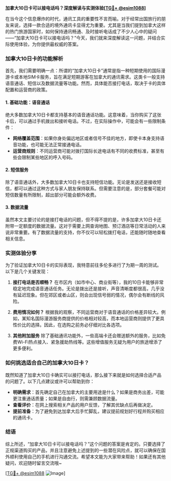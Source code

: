 **加拿大10日卡可以接电话吗？深度解读与实测体验[[TG💪+ @esim1088](https://t.me/s/esim1088)]**

在当今这个信息爆炸的时代，通讯工具的重要性不言而喻。对于经常出国旅行的朋友来说，选择一款合适的境外通讯卡显得尤为重要。尤其是当我们提到加拿大这样的热门旅游国家时，如何保持通讯畅通、及时接听电话成了不少人心中的疑问——“加拿大10日卡可以接电话吗？”今天，我们就来深度解读这一问题，并结合实际使用体验，为你提供最权威的答案。

### 加拿大10日卡的功能解析

首先，我们需要明确一点：所谓的“加拿大10日卡”通常是指一种短期使用的国际漫游卡或本地SIM卡服务，旨在满足短期游客在加拿大的通讯需求。这类卡一般支持语音通话、短信以及数据流量等功能。然而，具体能否接打电话，取决于卡的具体配置和运营商的政策。

#### 1. **基础功能：语音通话**
绝大多数加拿大10日卡都支持基本的语音通话功能。这意味着，当你购买了这张卡后，可以通过手机拨出和接听电话。不过，在实际操作中，可能会有一些限制条件：

- **网络覆盖范围**：如果你身处偏远地区或者信号不佳的地方，即使卡本身支持语音功能，也可能无法正常接通电话。
- **运营商规则**：不同运营商可能对拨打国际长途电话有不同的收费标准，甚至有些会限制某些地区的呼入号码。

#### 2. **短信服务**
除了语音通话外，大多数加拿大10日卡也支持短信功能。无论是发送还是接收短信，都可以通过这种方式与家人朋友保持联系。但需要注意的是，部分套餐可能对短信数量有所限制，超出部分可能会额外收费。

#### 3. **数据流量**
虽然本文主要讨论的是接打电话的问题，但不得不提的是，许多加拿大10日卡还附带一定额度的数据流量。这对于需要上网查询地图、预订酒店等日常活动的人来说非常重要。有了数据流量的支持，你不仅可以轻松拨打电话，还能随时随地查看相关信息。

### 实测体验分享

为了验证加拿大10日卡的实际表现，我特意前往多伦多进行了为期一周的测试。以下是几个关键发现：

1. **接打电话是否顺畅？**
   在市区内（如市中心、商业街等），我的10日卡能够非常稳定地完成语音通话任务。无论是拨出还是接听，声音清晰度都很高，几乎没有延迟现象。但在郊区或者山区，则会出现信号弱的情况，偶尔会有断线的风险。

2. **费用情况如何？**
   根据我的观察，不同运营商对于语音通话的价格差异较大。例如，某知名国际漫游服务商提供的价格相对较高，而本地运营商则提供了更具性价比的选择。因此，在选购之前务必仔细对比各选项。

3. **其他附加服务**
   除了基础通讯功能外，一些高端卡还会赠送额外的服务，比如免费Wi-Fi热点接入、紧急援助热线等。这些增值服务无疑为用户的旅途增添了更多便利。

### 如何挑选适合自己的加拿大10日卡？

既然知道了加拿大10日卡确实可以接打电话，那么接下来就是如何选择合适产品的问题了。以下几点建议或许可以帮助到你：

- **明确需求**：首先确定自己在加拿大的主要用途是什么？如果是商务出差，可能更注重通话质量；如果是自由行，则需兼顾数据流量。
- **查看评价**：在网上搜索相关产品的用户反馈，了解其优缺点后再做决定。
- **提前准备**：为了避免到达加拿大后手忙脚乱，建议提前规划好行程并购买相应的通讯卡。

### 结语

综上所述，“加拿大10日卡可以接电话吗？”这个问题的答案是肯定的。只要选择了正规渠道购买的产品，并且注意避免上述提到的一些潜在风险点，就可以确保在国外顺利使用自己的手机进行沟通交流。希望本文能为大家带来帮助！如果还有其他疑问，欢迎随时留言交流哦~

[[TG💪+ @esim1088](https://t.me/s/esim1088) ![Image](https://i.postimg.cc/4NQfJmqS/Snipaste-2025-05-13-00-14-12.png)]